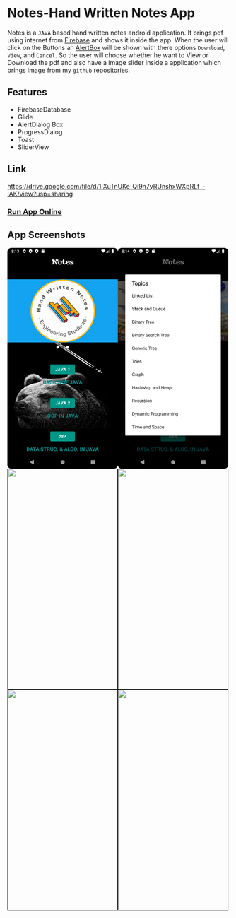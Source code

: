 # Notes-Hand Written Notes App
Notes is a `JAVA` based hand written notes android application. It brings pdf using internet from [Firebase](https://firebase.google.com/ "LCO") and shows it inside the app. When the user will click on the Buttons an [AlertBox](https://www.javatpoint.com/android-alert-dialog-example "LCO") will be shown with there options `Download`, `View`, and `Cancel`. So the user will choose whether he want to View or Download the pdf and also have a image slider inside a application which brings image from my `github` repositories. 

## Features
* FirebaseDatabase
* Glide
* AlertDialog Box
* ProgressDialog 
* Toast
* SliderView

## Link

https://drive.google.com/file/d/1IXuTnUKe_Qi9n7yRUnshxWXpRLf_-lAK/view?usp=sharing

### [Run App Online](https://appetize.io/app/uba0gcufrph2ay6u38r031jwrg?device=pixel4&osVersion=11.0&scale=75&deviceColor=black "LCO")


## App Screenshots

<a href="">
<img src="https://github.com/akayush1108/Notes-HandWrittenNotesApp/blob/main/screenshots/Screenshot_20221010_201333.png?raw=true"
align="left"
height="500"
width="250">
<img src="https://github.com/akayush1108/Notes-HandWrittenNotesApp/blob/main/screenshots/Screenshot_20221010_201433.png?raw=true"
align="left"
height="500"
width="250">
<img src="https://github.com/akayush1108/Notes-HandWrittenNotesApp/blob/main/screenshots/Screenshot_1639145072.png?raw=true"
align="left"
height="500"
width="250">
<img src="https://github.com/akayush1108/Notes-HandWrittenNotesApp/blob/main/screenshots/Screenshot_1639146220.png?raw=true"
align="left"
height="500"
width="250">
<img src="https://github.com/akayush1108/Notes-HandWrittenNotesApp/blob/main/screenshots/Screenshot_1639146340.png?raw=true"
align="left"
height="500"
width="250">
<img src="https://github.com/akayush1108/Notes-HandWrittenNotesApp/blob/main/screenshots/Screenshot_1639146381.png?raw=true"
align="left"
height="500"
width="250">
</a>


